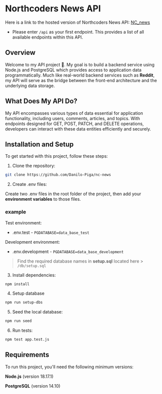 # Northcoders News API

Here is a link to the hosted version of Northcoders News API: [NC_news](https://nc-news-nbi4.onrender.com) 
 - Please enter `/api` as your first endpoint. This provides a list of all available endpoints within this API.

## Overview
Welcome to my API project 👋. My goal is to build a backend service using Node.js and PostgreSQL which provides access to application data programmatically. Much like real-world backend services such as **Reddit**, my API will serve as the bridge between the front-end architecture and the underlying data storage. 

## What Does My API Do?  
My API encompasses various types of data essential for application functionality, including users, comments, articles, and topics. With endpoints designed for GET, POST, PATCH, and DELETE operations, developers can interact with these data entities efficiently and securely.

## Installation and Setup 
To get started with this project, follow these steps:

1. Clone the repository:

```bash 
git clone https://github.com/Danilo-Piga/nc-news
```

2. Create .env files:

Create two .env files in the root folder of the project, then add your **environment variables** to those files. 

### example

Test environment:
- .env.test - `PGDATABASE=data_base_test`

Development environment:
- .env.development - `PGDATABASE=data_base_development`

> Find the required database names in **setup.sql** located here > `/db/setup.sql`

3. Install dependencies:

```bash
npm install
```
4. Setup database
```bash
npm run setup-dbs
```
5. Seed the local database:
```bash
npm run seed
```

6. Run tests:
```bash
npm test app.test.js   
```

## Requirements
To run this project, you'll need the following minimum versions:

**Node.js** (version 18.17.1)

**PostgreSQL** (version 14.10)
